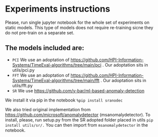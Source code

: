 # Experiments instructions

Please, run single jupyter notebook for the whole set of experiments on static models. This type of models does not require re-training sicne they do not pre-train on a separate set.

## The models included are:

* `PCI`
We use an adoptation of https://github.com/HPI-Information-Systems/TimeEval-algorithms/tree/main/pci . Our adoptation sits in utils/pci.py
* `FFT` 
We use an adoptation of https://github.com/HPI-Information-Systems/TimeEval-algorithms/tree/main/fft . Our adoptation sits in utils/fft.py
* `SR`
We use https://github.com/y-bar/ml-based-anomaly-detection

We install it via pip in the notebook
`%pip install sranodec`

We also tried original implementation from https://github.com/microsoft/anomalydetector (msanomalydetector). To install, please, run setup.py from the SR adopted folder placed in utils
 `pip install utils/sr/.` 
 You can then import from `msanomalydetector` in the notebook.
